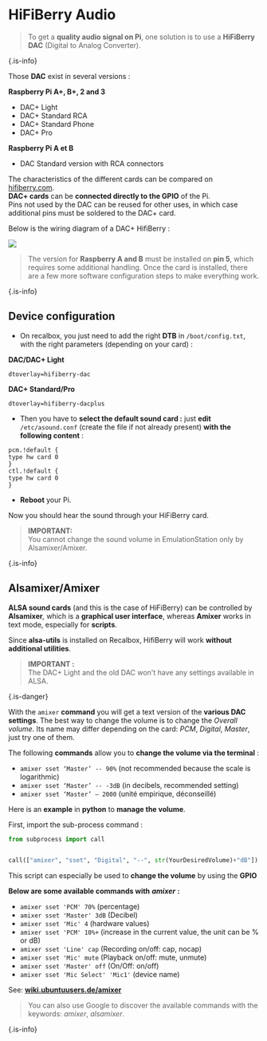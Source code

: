 # HiFiBerry Audio


>To get a **quality audio signal on Pi**, one solution is to use a **HiFiBerry DAC** \(Digital to Analog Converter\).
>
{.is-info}

Those **DAC** exist in several versions :

**Raspberry Pi A+, B+, 2 and 3**

* DAC+ Light
* DAC+ Standard RCA
* DAC+ Standard Phone
* DAC+ Pro

**Raspberry Pi A et B**

* DAC Standard version with RCA connectors

The characteristics of the different cards can be compared on [hifiberry.com](http://www.hifiberry.com).  
**DAC+ cards** can be **connected directly to the GPIO** of the Pi.  
Pins not used by the DAC can be reused for other uses, in which case additional pins must be soldered to the DAC+ card.

Below is the wiring diagram of a DAC+ HifiBerry :

![](https://gblobscdn.gitbook.com/assets%2F-LdKTX4ollh_G72-pO8z%2F-M4MJhLQO6S2oqnO487A%2F-M4MKkv1EquQT-H7eNn7%2Fimage.png?alt=media&token=8ca251e1-640a-4a7e-9c2e-ed3a8ba78e8c)


>The version for **Raspberry A and B** must be installed on **pin 5**, which requires some additional handling. Once the card is installed, there are a few more software configuration steps to make everything work.
>
{.is-info}

## Device configuration

* On recalbox, you just need to add the right **DTB** in `/boot/config.txt`, with the right parameters \(depending on your card\) :

**DAC/DAC+ Light**

`dtoverlay=hifiberry-dac`

**DAC+ Standard/Pro**

`dtoverlay=hifiberry-dacplus`     


* Then you have to **select the default sound card :** just **edit** `/etc/asound.conf` \(create the file if not already present\) **with the following content** :

`pcm.!default {`  
`type hw card 0`  
`}`  
`ctl.!default {`  
`type hw card 0`  
`}`

* **Reboot** your Pi.

Now you should hear the sound through your HiFiBerry card.


>**IMPORTANT:**  
>You cannot change the sound volume in EmulationStation only by Alsamixer/Amixer.
>
{.is-info}

## Alsamixer/Amixer <a id="alsamixer-amixer"></a>

**ALSA sound cards** \(and this is the case of HiFiBerry\) can be controlled by **Alsamixer**_,_ which is a **graphical user interface**, whereas **Amixer** works in text mode, especially for **scripts**.

Since **alsa-utils** is installed on Recalbox, HifiBerry will work **without additional utilities**.


>**IMPORTANT :**  
>The DAC+ Light and the old DAC won't have any settings available in ALSA.
>
{.is-danger}

With the `amixer` **command** you will get a text version of the **various DAC settings**. The best way to change the volume is to change the _Overall volume_. Its name may differ depending on the card: _PCM_, _Digital_, _Master_, just try one of them.

The following **commands** allow you to **change the volume via the terminal** :

* `amixer sset ‘Master’ -- 90%` \(not recommended because the scale is logarithmic\)
* `amixer sset ‘Master’ -- -3dB` \(in decibels, recommended setting\)
* `amixer sset ‘Master’ – 2000` \(unité empirique, déconseillé\)

Here is an **example** in **python** to **manage the volume**.

First, import the sub-process command :

```python
from subprocess import call


call(["amixer", "sset", "Digital", "--", str(YourDesiredVolume)+"dB"])
```

This script can especially be used to **change the volume** by using the **GPIO**

**Below are some available commands with** _**amixer**_ **:**

* `amixer sset 'PCM' 70%` \(percentage\)
* `amixer sset 'Master' 3dB` \(Decibel\)
* `amixer sset 'Mic' 4` \(hardware values\)
* `amixer sset 'PCM' 10%+` \(increase in the current value, the unit can be % or dB\)
* `amixer sset 'Line' cap` \(Recording on/off: cap, nocap\)
* `amixer sset 'Mic' mute` \(Playback on/off: mute, unmute\)
* `amixer sset 'Master' off` \(On/Off: on/off\)
* `amixer sset 'Mic Select' 'Mic1'` \(device name\)

See: [**wiki.ubuntuusers.de/amixer**](https://wiki.ubuntuusers.de/amixer/)


>You can also use Google to discover the available commands with the keywords: _amixer_, _alsamixer_.
>
{.is-info}

